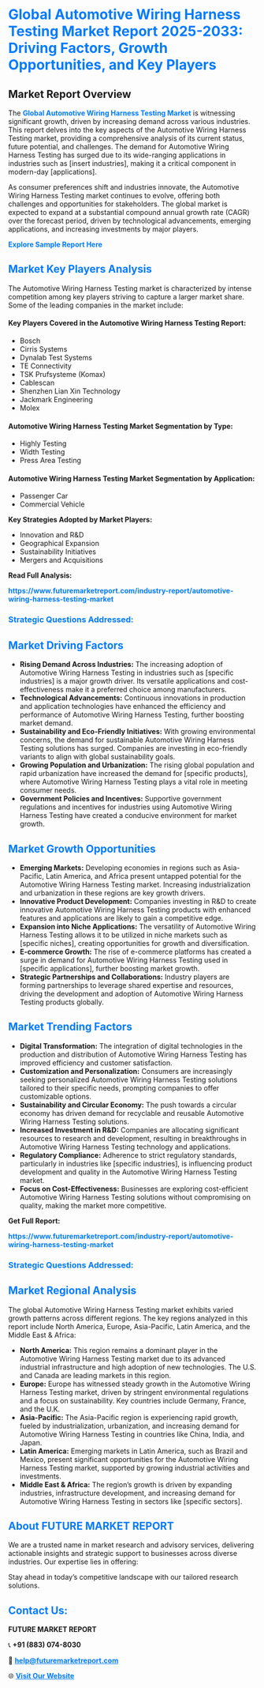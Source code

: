 <h1 style="color: #007BFF;">Global Automotive Wiring Harness Testing Market Report 2025-2033: Driving Factors, Growth Opportunities, and Key Players</h1>

<section id="overview">
<h2>Market Report Overview</h2>
<p>The <a href="https://www.futuremarketreport.com/industry-report/automotive-wiring-harness-testing-market" style="color: #007BFF; text-decoration: none;"><strong>Global Automotive Wiring Harness Testing Market</strong></a> is witnessing significant growth, driven by increasing demand across various industries. This report delves into the key aspects of the Automotive Wiring Harness Testing market, providing a comprehensive analysis of its current status, future potential, and challenges. The demand for Automotive Wiring Harness Testing has surged due to its wide-ranging applications in industries such as [insert industries], making it a critical component in modern-day [applications].</p>
<p>As consumer preferences shift and industries innovate, the Automotive Wiring Harness Testing market continues to evolve, offering both challenges and opportunities for stakeholders. The global market is expected to expand at a substantial compound annual growth rate (CAGR) over the forecast period, driven by technological advancements, emerging applications, and increasing investments by major players.</p>
</section>

<section id="overview">
<p><a href="https://www.futuremarketreport.com/request-sample/reportId=85445" style="color: #007BFF; text-decoration: none;"><strong>Explore Sample Report Here</strong></a></p>
</section>

<section id="key-players">
<h2 style="color: #007BFF;">Market Key Players Analysis</h2>
<p>The Automotive Wiring Harness Testing market is characterized by intense competition among key players striving to capture a larger market share. Some of the leading companies in the market include:</p>
<h4>Key Players Covered in the Automotive Wiring Harness Testing Report:</h4>
<ul><li>Bosch</li><li>Cirris Systems</li><li>Dynalab Test Systems</li><li>TE Connectivity</li><li>TSK Prufsysteme (Komax)</li><li>Cablescan</li><li>Shenzhen Lian Xin Technology</li><li>Jackmark Engineering</li><li>Molex</li></ul>
<h4>Automotive Wiring Harness Testing Market Segmentation by Type:</h4>
<ul><li>Highly Testing</li><li>Width Testing</li><li>Press Area Testing</li></ul>

<h4>Automotive Wiring Harness Testing Market Segmentation by Application:</h4>
<ul><li>Passenger Car</li><li>Commercial Vehicle</li></ul>
<p><strong>Key Strategies Adopted by Market Players:</strong></p>
<ul>
<li>Innovation and R&D</li>
<li>Geographical Expansion</li>
<li>Sustainability Initiatives</li>
<li>Mergers and Acquisitions</li>
</ul>
</section>

<section>
<p><strong>Read Full Analysis: </strong></p><a href="https://www.futuremarketreport.com/industry-report/automotive-wiring-harness-testing-market" style="color: #007BFF; text-decoration: none;"><strong>https://www.futuremarketreport.com/industry-report/automotive-wiring-harness-testing-market</strong></a>
<h3 style="color: #007BFF;">Strategic Questions Addressed:</h3>
</section>

<section id="driving-factors">
<h2 style="color: #007BFF;">Market Driving Factors</h2>
<ul>
<li><strong>Rising Demand Across Industries:</strong> The increasing adoption of Automotive Wiring Harness Testing in industries such as [specific industries] is a major growth driver. Its versatile applications and cost-effectiveness make it a preferred choice among manufacturers.</li>
<li><strong>Technological Advancements:</strong> Continuous innovations in production and application technologies have enhanced the efficiency and performance of Automotive Wiring Harness Testing, further boosting market demand.</li>
<li><strong>Sustainability and Eco-Friendly Initiatives:</strong> With growing environmental concerns, the demand for sustainable Automotive Wiring Harness Testing solutions has surged. Companies are investing in eco-friendly variants to align with global sustainability goals.</li>
<li><strong>Growing Population and Urbanization:</strong> The rising global population and rapid urbanization have increased the demand for [specific products], where Automotive Wiring Harness Testing plays a vital role in meeting consumer needs.</li>
<li><strong>Government Policies and Incentives:</strong> Supportive government regulations and incentives for industries using Automotive Wiring Harness Testing have created a conducive environment for market growth.</li>
</ul>
</section>

<section id="growth-opportunities">
<h2 style="color: #007BFF;">Market Growth Opportunities</h2>
<ul>
<li><strong>Emerging Markets:</strong> Developing economies in regions such as Asia-Pacific, Latin America, and Africa present untapped potential for the Automotive Wiring Harness Testing market. Increasing industrialization and urbanization in these regions are key growth drivers.</li>
<li><strong>Innovative Product Development:</strong> Companies investing in R&D to create innovative Automotive Wiring Harness Testing products with enhanced features and applications are likely to gain a competitive edge.</li>
<li><strong>Expansion into Niche Applications:</strong> The versatility of Automotive Wiring Harness Testing allows it to be utilized in niche markets such as [specific niches], creating opportunities for growth and diversification.</li>
<li><strong>E-commerce Growth:</strong> The rise of e-commerce platforms has created a surge in demand for Automotive Wiring Harness Testing used in [specific applications], further boosting market growth.</li>
<li><strong>Strategic Partnerships and Collaborations:</strong> Industry players are forming partnerships to leverage shared expertise and resources, driving the development and adoption of Automotive Wiring Harness Testing products globally.</li>
</ul>
</section>

<section id="trending-factors">
<h2 style="color: #007BFF;">Market Trending Factors</h2>
<ul>
<li><strong>Digital Transformation:</strong> The integration of digital technologies in the production and distribution of Automotive Wiring Harness Testing has improved efficiency and customer satisfaction.</li>
<li><strong>Customization and Personalization:</strong> Consumers are increasingly seeking personalized Automotive Wiring Harness Testing solutions tailored to their specific needs, prompting companies to offer customizable options.</li>
<li><strong>Sustainability and Circular Economy:</strong> The push towards a circular economy has driven demand for recyclable and reusable Automotive Wiring Harness Testing solutions.</li>
<li><strong>Increased Investment in R&D:</strong> Companies are allocating significant resources to research and development, resulting in breakthroughs in Automotive Wiring Harness Testing technology and applications.</li>
<li><strong>Regulatory Compliance:</strong> Adherence to strict regulatory standards, particularly in industries like [specific industries], is influencing product development and quality in the Automotive Wiring Harness Testing market.</li>
<li><strong>Focus on Cost-Effectiveness:</strong> Businesses are exploring cost-efficient Automotive Wiring Harness Testing solutions without compromising on quality, making the market more competitive.</li>
</ul>
</section>

<section>
<p><strong>Get Full Report: </strong></p><a href="https://www.futuremarketreport.com/industry-report/automotive-wiring-harness-testing-market" style="color: #007BFF; text-decoration: none;"><strong>https://www.futuremarketreport.com/industry-report/automotive-wiring-harness-testing-market</strong></a>
<h3 style="color: #007BFF;">Strategic Questions Addressed:</h3>
</section>


<section id="regional-analysis">
<h2 style="color: #007BFF;">Market Regional Analysis</h2>
<p>The global Automotive Wiring Harness Testing market exhibits varied growth patterns across different regions. The key regions analyzed in this report include North America, Europe, Asia-Pacific, Latin America, and the Middle East & Africa:</p>
<ul>
<li><strong>North America:</strong> This region remains a dominant player in the Automotive Wiring Harness Testing market due to its advanced industrial infrastructure and high adoption of new technologies. The U.S. and Canada are leading markets in this region.</li>
<li><strong>Europe:</strong> Europe has witnessed steady growth in the Automotive Wiring Harness Testing market, driven by stringent environmental regulations and a focus on sustainability. Key countries include Germany, France, and the U.K.</li>
<li><strong>Asia-Pacific:</strong> The Asia-Pacific region is experiencing rapid growth, fueled by industrialization, urbanization, and increasing demand for Automotive Wiring Harness Testing in countries like China, India, and Japan.</li>
<li><strong>Latin America:</strong> Emerging markets in Latin America, such as Brazil and Mexico, present significant opportunities for the Automotive Wiring Harness Testing market, supported by growing industrial activities and investments.</li>
<li><strong>Middle East & Africa:</strong> The region’s growth is driven by expanding industries, infrastructure development, and increasing demand for Automotive Wiring Harness Testing in sectors like [specific sectors].</li>
</ul>
</section>

<footer>
<h2 style="color: #007BFF;">About FUTURE MARKET REPORT</h2>
<p>We are a trusted name in market research and advisory services, delivering actionable insights and strategic support to businesses across diverse industries. Our expertise lies in offering:</p>

<p>Stay ahead in today’s competitive landscape with our tailored research solutions.</p>

<h2 style="color: #007BFF;">Contact Us:</h2>
<p><strong>FUTURE MARKET REPORT</strong></p>
<p>📞 <strong>+91 (883) 074-8030</strong></p>
<p>📧 <strong><a href="mailto:help@futuremarketreport.com" style="color: #007BFF;">help@futuremarketreport.com</a></strong></p>
<p>🌐 <strong><a href="https://www.futuremarketreport.com/" style="color: #007BFF;">Visit Our Website</a></strong></p>
</footer>
